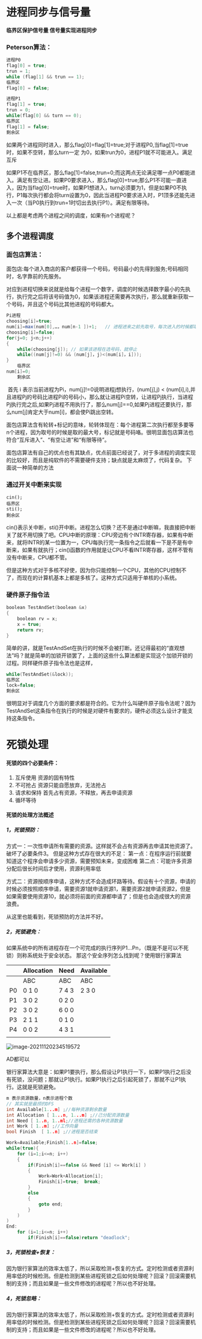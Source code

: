 # 进程同步与信号量

**临界区保护信号量    信号量实现进程同步**

### Peterson算法：

```java
进程P0
flag[0] = true;
trun = 1;
while (flag[1] && trun == 1);
临界区
flag[0] = false;

进程P1
flag[1] = true;
trun = 0;
while(flag[0] && turn == 0);
临界区
flag[1] = false;
剩余区
```

​		如果两个进程同时进入，那么flag[0]=flag[1]=true;对于进程P0,当flag[1]=true时，如果不空转，那么turn一定
为0，如果trun为0，进程P1就不可能进入。满足互斥

​		如果P1不在临界区，那么flag[1]=false,trun=0;而这两点无论满足哪一点P0都能进入。满足有空让进。
​		如果P0要求进入，那么flag[0]=true;那么P1不可能一直进入，因为当flag[0]=true时，如果P1想进入，turn必须要为1，但是如果P0不执行，P1每次执行都会将turn设置为0，因此当进程P0要求进入时，P1顶多还能先进入一次（当P0执行到trun=1时切出去执行P1）。满足有限等待。

以上都是考虑两个进程之间的调度，如果有n个进程呢？

## 多个进程调度

### 面包店算法：

面包店:每个进入商店的客户都获得一个号码，号码最小的先得到服务;号码相同时，名字靠前的先服务。

对应到进程切换来说就是给每个进程一个数字，调度的时候选择数字最小的先执行，执行完之后将该号码值为0，如果该进程还需要再次执行，那么就重新获取一个号码，并且这个号码比其他进程的号码都大。

```java
Pi进程
choosing[i]=true; 
num[i]=max(num[0],…，num[n-1 ])+1;	// 进程进来之前先取号，每次进入的时候都取最大那个
choosing[i]=false; 
for(j=0; j<n;j++)
{
	while(choosing[j]);	// 如果该进程在选号码，就停止
	while((num[j]!=0) && (num[j]，j)<(num[i]，i]));	
}
    临界区
num[i]=0;
    剩余区

```

​		首先 i 表示当前进程为Pi，num[j]!=0说明进程j想执行，(num[j],j) < (num[i],i),并且进程Pj的号码比进程Pi的号码小，那么就让进程Pi空转，让进程Pj执行，当进程Pj执行完之后,如果Pj进程不用执行了，那么num[j]==0,如果Pj进程还要执行，那么num[j]肯定大于num[i]，都会使Pi跳出空转。

​		面包店算法含有轮转+标记的意味，轮转体现在：每个进程第二次执行都至多要等n个进程，因为取号的时候是取的最大号，标记就是号码咯。很明显面包店算法也符合“互斥进入”、“有空让进”和“有限等待”。

​		面包店算法有自己的优点也有其缺点，优点前面已经说了，对于多进程的调度实现的比较好，而且是纯软件的不需要硬件支持；缺点就是太麻烦了，代码复杂。
下面说一种简单的方法

### 通过开关中断来实现

```
cin();
临界区
sti();
剩余区

```

cin()表示关中断，sti()开中断。进程怎么切换？还不是通过中断嘛，我直接把中断关了就不用切换了吧。CPU中断的原理：CPU旁边有个INTR寄存器，如果有中断来，就将INTR的某一位置为一，CPU每执行完一条指令之后就看一下是不是有中断来，如果有就执行；cin()函数的作用就是让CPU不看INTR寄存器，这样不管有没有中断来，CPU都不管。

但是这种方式对于多核不好使，因为你只能控制一个CPU，其他的CPU控制不了，而现在的计算机基本上都是多核了。这种方式只适用于单核的小系统。

### 硬件原子指令法

```c
boolean TestAndSet(boolean &x)
{
	boolean rv = x;
	x = true;
	return rv;
}

```

简单的讲，就是TestAndSet在执行的时候不会被打断。还记得最初的“直观想法”吗？就是简单的加锁开锁罢了，上面的这些什么算法都是实现这个加锁开锁的过程。同样硬件原子指令法也是这样，

```c
while(TestAndSet(&lock));
临界区
lock=false;
剩余区

```

很明显对于调度几个方面的要求都是符合的。它为什么叫硬件原子指令法呢？因为TestAndSet这条指令在执行的时候是对硬件有要求的，硬件必须这么设计才能支持这条指令。

# 死锁处理

#### 死锁的四个必要条件：

1. 互斥使用
   资源的固有特性
2. 不可抢占
   资源只能自愿放弃，无法抢占
3. 请求和保持
   首先占有资源，不释放，再去申请资源
4. 循环等待

#### 死锁的处理方法概述

##### 1，死锁预防：

方式一：一次性申请所有需要的资源。这样就不会占有资源再去申请其他资源了。破坏了必要条件3。
但是这种方式存在很大的不足：
第一点：在程序运行前就要知道这个程序会申请多少资源，需要预知未来，变成困难
第二点：可能许多资源分配后很长时间后才使用，资源利用率低

方式二：资源按顺序申请，这种方式不会造成环路等待。假设有十个资源，申请的时候必须按照顺序申请，需要资源1就申请资源1，需要资源2就申请资源2，但是如果需要使用资源10，就必须将前面的资源都申请了；但是也会造成很大的资源浪费。

从这里也能看到，死锁预防的方法并不好。

##### 2，死锁避免：

如果系统中的所有进程存在一个可完成的执行序列P1…Pn，（既是不是可以不死锁）则称系统处于安全状态。
那这个安全序列怎么找到呢？使用银行家算法

|      | Allocation | Need  | Available |
| ---- | ---------- | ----- | --------- |
|      | ABC        | ABC   | ABC       |
| P0   | 0 1 0      | 7 4 3 | 2 3 0     |
| P1   | 3 0 2      | 0 2 0 |           |
| P2   | 3 0 2      | 6 0 0 |           |
| P3   | 2 1 1      | 0 1 0 |           |
| P4   | 0 0 2      | 4 3 1 |           |
|      |            |       |           |

![image-20211120234519572](C:\Users\psj\AppData\Roaming\Typora\typora-user-images\image-20211120234519572.png)

AD都可以

银行家算法大意是：如果P1要执行，那么假设让P1执行一下，如果P1执行之后没有死锁，没问题；那就让P1执行。如果P1执行之后引起死锁了，那就不让P1执行。这就是死锁避免。

```c
m 表示资源数量，n表示进程个数
// 其实就是最捞的DFS
int Available[1...m] ;//每种资源剩余数量
int Allocation [ 1...n, 1...m] ;//己分配资源数量
int Need [ 1..n, 1..ml;//进程还需的各种资源数量
int Work [ 1..m] ;//工作向量
bool Finish  [ 1..n] ;//进程是否结束

Work=Available;Finish[1..n]=false;
while(true){
    for (i=1;i<=n; i++)
	{
		if(Finish[i]==false && Need [i] <= Work[i] )
		{
			Work=Work+Allocation[i];
			Finish[i]=true;  break; 
		}
		else
		{
			goto end;
		}
    )
)
End:
	for (i=1;i<=n; i++)
	  	if(Finish[i]==false)return "deadlock";

```



##### 3，死锁检查+恢复：

因为银行家算法的效率太低了，所以采取检测+恢复的方式。定时检测或者资源利用率低的时候检测。但是检测到某些进程死锁之后如何处理呢？回滚？回滚需要机制的支持；而且如果是一些文件修改的进程呢？所以也不好处理。

##### 4，死锁忽略：

因为银行家算法的效率太低了，所以采取检测+恢复的方式。定时检测或者资源利用率低的时候检测。但是检测到某些进程死锁之后如何处理呢？回滚？回滚需要机制的支持；而且如果是一些文件修改的进程呢？所以也不好处理。
